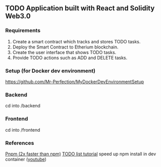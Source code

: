 ## TODO Application built with React and Solidity Web3.0

### Requirements
1. Create a smart contract which tracks and stores TODO tasks.
2. Deploy the Smart Contract to Etherium blockchain.
3. Create the user interface that shows TODO tasks.
4. Provide TODO actions such as ADD and DELETE tasks.


### Setup (for Docker dev environment)
https://github.com/Mr-Perfection/MyDockerDevEnvironmentSetup


### Backend
cd into /backend

### Frontend
cd into /frontend

### References
[Pnpm (2x faster than npm)](https://pnpm.io/installation)
[TODO list tutorial](https://www.youtube.com/watch?v=ZCwTeMi4uoc&t=137s)
speed up npm install in dev container ([youtube](https://www.youtube.com/watch?v=iDdJWIPRUx4))
